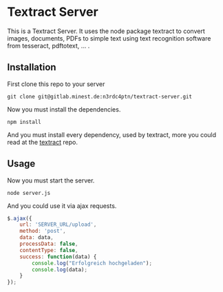 # Textract Server

This is a Textract Server. It uses the node package textract to convert images, documents, PDFs to simple text using text recognition software from tesseract, pdftotext, ... .

## Installation

First clone this repo to your server

`git clone git@gitlab.minest.de:n3rdc4ptn/textract-server.git`

Now you must install the dependencies.

`npm install`

And you must install every dependency, used by textract, more you could read at the [textract](https://github.com/dbashford/textract#extraction-requirements) repo.


## Usage

Now you must start the server.

`node server.js`

And you could use it via ajax requests.

```javascript
$.ajax({
    url: 'SERVER_URL/upload',
    method: 'post',
    data: data,
    processData: false,
    contentType: false,
    success: function(data) {
        console.log("Erfolgreich hochgeladen");
        console.log(data);
    }
});
```